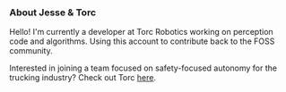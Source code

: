 ### About Jesse & Torc

Hello! I'm currently a developer at Torc Robotics working on perception code and algorithms. Using this account to contribute back to the FOSS community. 

Interested in joining a team focused on safety-focused autonomy for the trucking industry? Check out Torc [here](https://torc.ai/).
